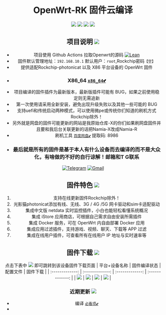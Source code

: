 <div align="center">

<h1>OpenWrt-RK   固件云编译</h1>

<img src="https://img.shields.io/github/downloads/Namia-R/OpenWrt-RK/total.svg?style=for-the-badge&color=32C955"/>
<img src="https://img.shields.io/github/stars/Namia-R/OpenWrt-RK.svg?style=for-the-badge&color=orange"/>
<img src="https://img.shields.io/github/forks/Namia-R/OpenWrt-RK.svg?style=for-the-badge&color=ff69b4"/>
<img src="https://img.shields.io/github/license/Namia-R/OpenWrt-RK.svg?style=for-the-badge&color=blueviolet"/>

 ## 项目说明 [![](https://img.shields.io/badge/-项目基本介绍-FFFFFF.svg)](#项目说明-)
- 项目使用 Github Actions 拉取Openwrt的源码 [![Lean](https://img.shields.io/badge/Lede-OpenWrt-ff69b4.svg?style=flat&logo=appveyor)](https://github.com/coolsnowwolf/lede) 
- 固件默认管理地址：`192.168.10.1` 默认用户：`root`,Rockchip密码`【空】`
- 提供适配Rockchip-photonicat 以及 X86 平台设备的 OpenWrt 固件
- ### X86_64 [`x86_64💕`](https://github.com/Namia-R/OpenWrt-X) 
- 项目编译的固件插件为最新版本，最新版插件可能有 BUG，如果之前使用稳定则无需追新
- 第一次使用请采用全新安装，避免出现升级失败以及其他一些可能的 BUG
- 支持uefi和传统启动两种模式，可以使用微pe或传统你们知道的刷机方式Rockchip除外！
- 另外就是网盘的固件可能更新的网站是我原始仓库-X的你们如果刷网盘固件并且要和我后台关联更新的话把Namia-X改成Namia-R
- 刷机工具 [`百度网盘💕`](https://pan.baidu.com/s/1k14RFEMdHw3W_S7wCnQyDg?pwd=8986) 提取码: 8986 
- ### 最后就是所有的固件是基于本人有什么设备而去编译的而不是大众化，有啥做的不好的自行谅解！邮箱和T G联系

[![Telegram](https://img.shields.io/badge/-Telegram-181717?style=flat&logo=Telegram&logoColor=white)](https://t.me/RileyK9880)
[![Gmail](https://img.shields.io/badge/-Gmail-D14836?style=flat&logo=Gmail&logoColor=white)](mailto:kmy258855@gmail.com)

## 固件特色 [![](https://img.shields.io/badge/-本项目固件特色-FFFFFF.svg)](#固件特色-)
1. 支持在线更新固件Rockchip除外！
2. 光影猫photonicat添加有线、无线、3G / 4G /5G 网卡驱动和sim卡适配驱动
3. 集成中文版 netdata 实时监控插件，小白也能轻松看懂系统概况
4. 集成 iStore 应用商店，可根据自己需求自由安装所需插件
5. 集成 Docker 服务，可在 OpenWrt 内自由部署 Docker 应用
6. 集成应用过滤插件，支持游戏、视频、聊天、下载等 APP 过滤
7. 集成在线用户插件，可查看所有在线用户 IP 地址与实时速率等

## 固件下载 [![](https://img.shields.io/badge/-编译状态及下载链接-FFFFFF.svg)](#固件下载-)
点击下表中 [![](https://img.shields.io/badge/下载-链接-blueviolet.svg?style=flat&logo=hack-the-box)](https://github.com/Namia-R/OpenWrt-RK/releases) 即可跳转到该设备固件下载页面
| 平台+设备名称 | 固件编译状态 | 配置文件 | 固件下载 |
| :-------------: | :-------------: | :-------------: | :-------------: |
| [![](https://img.shields.io/badge/openwrt-Rockchip-32C955.svg?logo=openwrt)](https://github.com/Namia-R/OpenWrt-RK/blob/main/.github/workflows/Rockchip-OpenWrt.yml) | [![](https://github.com/Namia-R/OpenWrt-RK/actions/workflows/Rockchip-OpenWrt.yml/badge.svg)](https://github.com/Namia-R/OpenWrt-RK/actions/workflows/Rockchip-OpenWrt.yml) | [![](https://img.shields.io/badge/编译-配置-orange.svg?logo=apache-spark)](https://github.com/Namia-R/OpenWrt-RK/blob/main/configs/rockchip.config) | [![](https://img.shields.io/badge/下载-链接-blueviolet.svg?logo=hack-the-box)](https://github.com/Namia-R/OpenWrt-RK/releases) |

### 近期更新 [![](https://img.shields.io/badge/-近期固件更新-FFFFFF.svg)](#近期更新-)
- 编译 [`必看项💕`](https://raw.githubusercontent.com/Namia-R/OpenWrt-RK/refs/heads/main/backups/%E5%B7%B2%E7%BC%96%E8%AF%91%E8%AF%B4%E6%98%8E/txt) 
-

